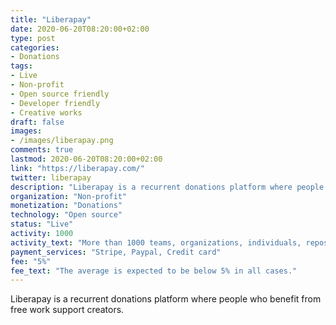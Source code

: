 ```yaml
---
title: "Liberapay"
date: 2020-06-20T08:20:00+02:00
type: post
categories:
- Donations
tags:
- Live
- Non-profit
- Open source friendly
- Developer friendly
- Creative works
draft: false
images:
- /images/liberapay.png
comments: true
lastmod: 2020-06-20T08:20:00+02:00
link: "https://liberapay.com/"
twitter: liberapay
description: "Liberapay is a recurrent donations platform where people who benefit from free work support creators."
organization: "Non-profit"
monetization: "Donations"
technology: "Open source"
status: "Live"
activity: 1000
activity_text: "More than 1000 teams, organizations, individuals, repositories backed by many patrons"
payment_services: "Stripe, Paypal, Credit card"
fee: "5%"
fee_text: "The average is expected to be below 5% in all cases."
---
```


Liberapay is a recurrent donations platform where people who benefit from free work support creators. <!--more-->

